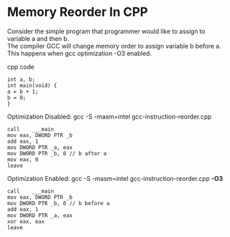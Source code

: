 # Memory Reorder In CPP

Consider the simple program that programmer would like to assign to variable a and then b.  
The compiler GCC will change memory order to assign variable b before a.  
This happens when gcc optimization -O3 enabled.
    
cpp code
    
    int a, b;
    int main(void) {
    a = b + 1;
    b = 0;
    }

Optimization Disabled: gcc -S -masm=intel gcc-instruction-reorder.cpp

    call	___main
    mov	eax, DWORD PTR _b
    add	eax, 1
    mov	DWORD PTR _a, eax
    mov	DWORD PTR _b, 0 // b after a
    mov	eax, 0
    leave

Optimization Enabled: gcc -S -masm=intel gcc-instruction-reorder.cpp **-O3**

    call	___main
    mov	eax, DWORD PTR _b
    mov	DWORD PTR _b, 0 // b before a
    add	eax, 1
    mov	DWORD PTR _a, eax
    xor	eax, eax
    leave
